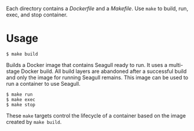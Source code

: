 Each directory contains a _Dockerfile_ and a _Makefile_. Use ``make`` to build, run, exec, and stop container.

# Usage

    $ make build

Builds a Docker image that contains Seagull ready to run. It uses a multi-stage Docker build. All build layers are
abandoned after a successful build and only the image for running Seagull remains. This image can be used to run a
container to use Seagull.

    $ make run
    $ make exec
    $ make stop

These ``make`` targets control the lifecycle of a container based on the image created by ``make build``.
